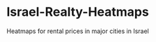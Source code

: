 Israel-Realty-Heatmaps
======================

Heatmaps for rental prices in major cities in Israel
